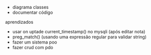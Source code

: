 - diagrama classes
- documentar código

aprendizados
- usar on uptade current_timestamp() no mysqli (após editar nota)
- preg_match() (usando uma expressão regular para validar string)
- fazer um sistema poo
- fazer crud com pdo
